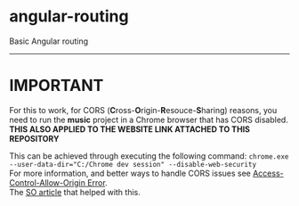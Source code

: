 # angular-routing
Basic Angular routing  

---  
# IMPORTANT  
For this to work, for CORS (**C**ross-**O**rigin-**R**esouce-**S**haring) reasons, you need to run the **music** project in a Chrome browser that has CORS disabled. **THIS ALSO APPLIED TO THE WEBSITE LINK ATTACHED TO THIS REPOSITORY**  
  
This can be achieved through executing the following command: `chrome.exe --user-data-dir="C:/Chrome dev session" --disable-web-security`  
For more information, and better ways to handle CORS issues see [Access-Control-Allow-Origin Error](https://daveceddia.com/access-control-allow-origin-cors-errors-in-angular/).  
The [SO article](https://stackoverflow.com/a/19317888) that helped with this.
